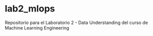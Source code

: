 # lab2_mlops
Repositorio para el Laboratorio 2 - Data Understanding del curso de Machine Learning Engineering
